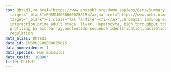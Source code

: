 ```yaml
---
csv: Dhtkd1,<a href="https://www.ensembl.org/Homo_sapiens/Gene/Summary?db=core;g=ENSMUSG00000025815"
  target="_blank">ENSMUSG00000025815</a>,<a href="https://www.ncbi.nlm.nih.gov/pubmed/23834426"
  target="_blank"><i class="fas fa-file"></i></a>",chromatin immunoprecipitation assay,direct
  interaction,prime adult stage, liver, Hepatocyte, high throughput transcription
  profiling by microarray,nucleotide sequence identification,nucleotide sequence identification,transcriptional
  regulation,
data_alias: Dhtkd1
data_id: ENSMUSG00000025815
data_numevidence: 1
data_species: Mus musculus
data_taxid: '10090'
title: Dhtkd1
---
```

